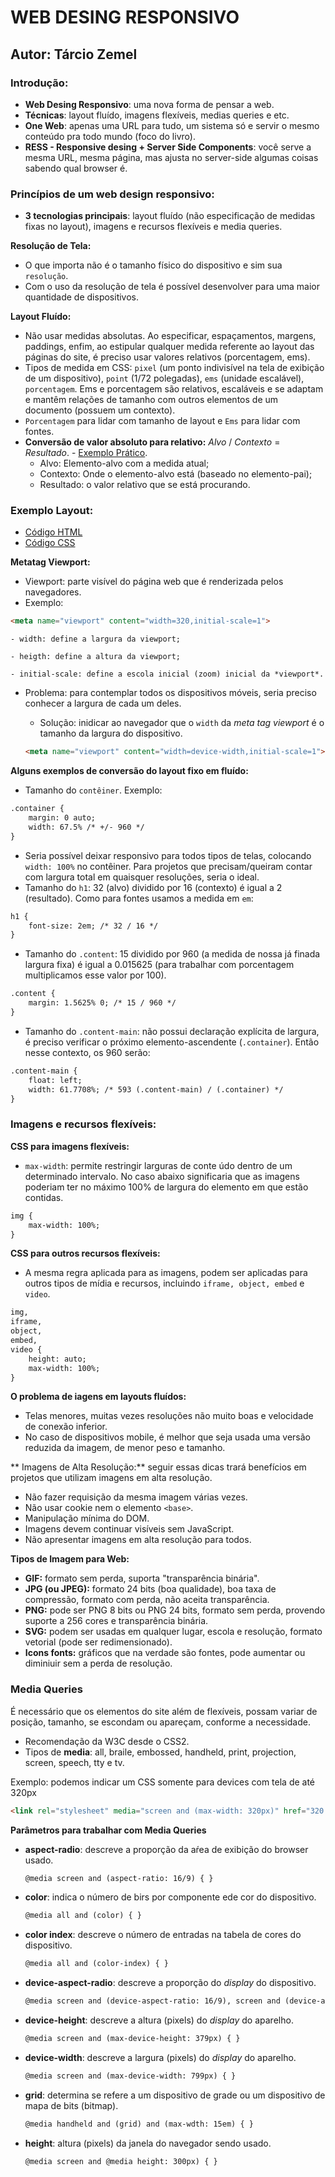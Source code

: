 # WEB DESING RESPONSIVO

## Autor: Tárcio Zemel

### Introdução: 
- **Web Desing Responsivo**: uma nova forma de pensar a web.
- **Técnicas**: layout fluído, imagens flexíveis, medias queries e etc.
- **One Web**: apenas uma URL para tudo, um sistema só e servir o mesmo conteúdo pra todo mundo (foco do livro).
- **RESS - Responsive desing + Server Side Components**: você serve a mesma URL, mesma página, mas ajusta no server-side algumas coisas sabendo qual browser é.


### Princípios de um web design responsivo:
- **3 tecnologias principais**: layout fluído (não especificação de medidas fixas no layout), imagens e recursos flexíveis e media queries.

**Resolução de Tela:**
- O que importa não é o tamanho físico do dispositivo e sim sua `resolução`.
- Com o uso da resolução de tela é possível desenvolver para uma maior quantidade de dispositivos.

**Layout Fluído:**
- Não usar medidas absolutas. Ao especificar, espaçamentos, margens, paddings, enfim, ao estipular qualquer medida referente ao layout das páginas do site, é preciso usar valores relativos (porcentagem, ems).
- Tipos de medida em CSS: `pixel` (um ponto indivisível na tela de exibição de um dispositivo), `point` (1/72 polegadas), `ems` (unidade escalável), `porcentagem`. Ems e porcentagem são relativos, escaláveis e se adaptam e mantêm relações de tamanho com outros elementos de um documento (possuem um contexto).
- `Porcentagem` para lidar com tamanho de layout e `Ems` para lidar com fontes.
- **Conversão de valor absoluto para relativo:** *Alvo* / *Contexto* = *Resultado*. - [Exemplo Prático](#).
    - Alvo: Elemento-alvo com a medida atual;
    - Contexto: Onde o elemento-alvo está (baseado no elemento-pai);
    - Resultado: o valor relativo que se está procurando.
    
### Exemplo Layout:
- [Código HTML](https://gist.github.com/3630605)
- [Código CSS](https://gist.github.com/3630828)
    
**Metatag Viewport:**
- Viewport: parte visível do página web que é renderizada pelos navegadores.
- Exemplo:
```html
<meta name="viewport" content="width=320,initial-scale=1">
```

    - width: define a largura da viewport;

    - heigth: define a altura da viewport;

    - initial-scale: define a escola inicial (zoom) inicial da *viewport*.

- Problema: para contemplar todos os dispositivos móveis, seria preciso conhecer a largura de cada um deles.

    - Solução: inidicar ao navegador que o `width` da *meta tag viewport* é o tamanho da largura do dispositivo.
    ```html
    <meta name="viewport" content="width=device-width,initial-scale=1">
    ```
    
**Alguns exemplos de conversão do layout fixo em fluído:**
- Tamanho do `contêiner`. Exemplo:
```html
.container {
    margin: 0 auto;
    width: 67.5% /* +/- 960 */
}
```
- Seria possível deixar responsivo para todos tipos de telas, colocando `width: 100%` no contêiner. Para projetos que precisam/queiram contar com largura total em quaisquer resoluções, seria o ideal.
- Tamanho do `h1`: 32 (alvo) dividido por 16 (contexto) é igual a 2 (resultado). Como para fontes usamos a medida em `em`:
```html
h1 {
    font-size: 2em; /* 32 / 16 */
}
```
- Tamanho do `.content`: 15 dividido por 960 (a medida de nossa já finada largura fixa) é igual a 0.015625 (para trabalhar com porcentagem multiplicamos esse valor por 100).
```html
.content {
    margin: 1.5625% 0; /* 15 / 960 */
}
```
- Tamanho do `.content-main`: não possui declaração explícita de largura, é preciso verificar o próximo elemento-ascendente (`.container`). Então nesse contexto, os 960 serão:
```html
.content-main {
    float: left;
    width: 61.7708%; /* 593 (.content-main) / (.container) */
}
```

### Imagens e recursos flexíveis:
**CSS para imagens flexíveis:**
- `max-width`: permite restringir larguras de conte 
údo dentro de um determinado intervalo. No caso abaixo significaria que as imagens poderiam ter no máximo 100% de largura do elemento em que estão contidas.
```html
img {
    max-width: 100%;
}
```

**CSS para outros recursos flexíveis:**
- A mesma regra aplicada para as imagens, podem ser aplicadas para outros tipos de mídia e recursos, incluindo `iframe, object, embed` e `video`.
```html
img, 
iframe, 
object, 
embed, 
video {
    height: auto;
    max-width: 100%;
}
```

**O problema de iagens em layouts fluídos:**
- Telas menores, muitas vezes resoluções não muito boas e velocidade de conexão inferior.
- No caso de dispositivos mobile, é melhor que seja usada uma versão reduzida da imagem, de menor peso e tamanho.

** Imagens de Alta Resolução:** seguir essas dicas trará benefícios em projetos que utilizam imagens em alta resolução.
- Não fazer requisição da mesma imagem várias vezes.
- Não usar cookie nem o elemento `<base>`.
- Manipulação mínima do DOM.
- Imagens devem continuar visíveis sem JavaScript.
- Não apresentar imagens em alta resolução para todos.

**Tipos de Imagem para Web:**
- **GIF:** formato sem perda, suporta "transparência binária".
- **JPG (ou JPEG):** formato 24 bits (boa qualidade), boa taxa de compressão, formato com perda, não aceita transparência.
- **PNG:** pode ser PNG 8 bits ou PNG 24 bits, formato sem perda, provendo suporte a 256 cores e transparência binária.
- **SVG:** podem ser usadas em qualquer lugar, escola e resolução, formato vetorial (pode ser redimensionado).
- **Icons fonts:** gráficos que na verdade são fontes, pode aumentar ou diminiuir sem a perda de resolução.

### Media Queries

É necessário que os elementos do site além de flexíveis, possam variar de posição, tamanho, se escondam ou apareçam, conforme a necessidade.

- Recomendação da W3C desde o CSS2.
- Tipos de **media**: all, braile, embossed, handheld, print, projection, screen, speech, tty e tv.

Exemplo: podemos indicar um CSS somente para devices com tela de até 320px
```html
<link rel="stylesheet" media="screen and (max-width: 320px)" href="320.css">
```
**Parâmetros para trabalhar com Media Queries**
- **aspect-radio**: descreve a proporção da aŕea de exibição do browser usado.
    ```html 
    @media screen and (aspect-ratio: 16/9) { }
    ```
    
- **color**: indica o número de birs por componente ede cor do dispositivo.
    ```html 
    @media all and (color) { }
    ```

- **color index**: descreve o número de entradas na tabela de cores do dispositivo.
    ```html
    @media all and (color-index) { }
    ```
    
- **device-aspect-radio**: descreve a proporção do *display* do dispositivo.
    ```html
    @media screen and (device-aspect-ratio: 16/9), screen and (device-aspect-ratio: 16/10) { }
    ```
    
- **device-height**: descreve a altura (pixels) do *display* do aparelho.
    ```html
    @media screen and (max-device-height: 379px) { }
    ```
- **device-width**: descreve a largura (pixels) do *display* do aparelho.
    ```html
    @media screen and (max-device-width: 799px) { }
    ```
- **grid**: determina se refere a um dispositivo de grade ou um dispositivo de mapa de bits (bitmap).
    ```html
    @media handheld and (grid) and (max-wdth: 15em) { }
    ```
- **height**: altura (pixels) da janela do navegador sendo usado.
    ```html
    @media screen and @media height: 300px) { }
    ```